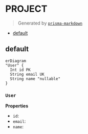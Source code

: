 # PROJECT
> Generated by [`prisma-markdown`](https://github.com/samchon/prisma-markdown)

- [default](#default)

## default
```mermaid
erDiagram
"User" {
  Int id PK
  String email UK
  String name "nullable"
}
```

### `User`

**Properties**
  - `id`: 
  - `email`: 
  - `name`: 